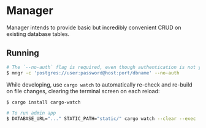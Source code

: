 # Manager

Manager intends to provide basic but incredibly convenient CRUD on existing database tables.


## Running

```sh
# The `--no-auth` flag is required, even though authentication is not yet built in
$ mngr -c 'postgres://user:password@host:port/dbname' --no-auth
```

While developing, use `cargo watch` to automatically re-check and re-build on file changes,
clearing the terminal screen on each reload:

```sh
$ cargo install cargo-watch

# To run admin app
$ DATABASE_URL="..." STATIC_PATH="static/" cargo watch --clear --exec 'run'
```
